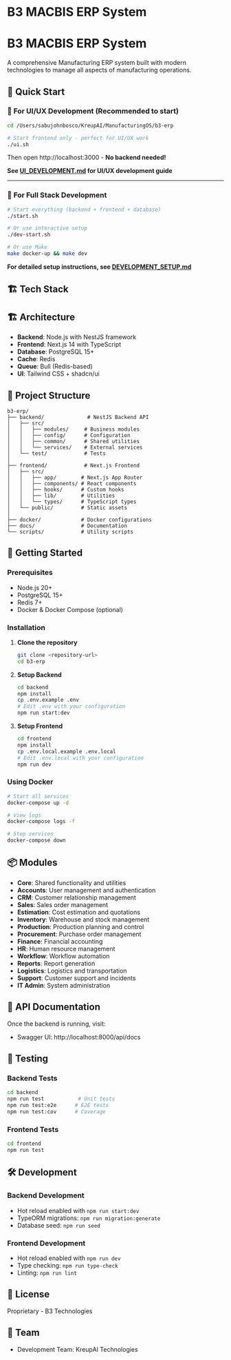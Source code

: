# B3 MACBIS ERP System

# B3 MACBIS ERP System

A comprehensive Manufacturing ERP system built with modern technologies to manage all aspects of manufacturing operations.

## 🚀 Quick Start

### 🎨 **For UI/UX Development (Recommended to start)**
```bash
cd /Users/sabujohnbosco/KreupAI/ManufacturingOS/b3-erp

# Start frontend only - perfect for UI/UX work
./ui.sh
```
Then open http://localhost:3000 - **No backend needed!**

**See [UI_DEVELOPMENT.md](./UI_DEVELOPMENT.md) for UI/UX development guide**

---

### 🔧 **For Full Stack Development**
```bash
# Start everything (backend + frontend + database)
./start.sh

# Or use interactive setup
./dev-start.sh

# Or use Make
make docker-up && make dev
```

**For detailed setup instructions, see [DEVELOPMENT_SETUP.md](./DEVELOPMENT_SETUP.md)**

## 🏗️ Tech Stack

## 🏗️ Architecture

- **Backend**: Node.js with NestJS framework
- **Frontend**: Next.js 14 with TypeScript
- **Database**: PostgreSQL 15+
- **Cache**: Redis
- **Queue**: Bull (Redis-based)
- **UI**: Tailwind CSS + shadcn/ui

## 📁 Project Structure

```
b3-erp/
├── backend/              # NestJS Backend API
│   ├── src/
│   │   ├── modules/     # Business modules
│   │   ├── config/      # Configuration
│   │   ├── common/      # Shared utilities
│   │   └── services/    # External services
│   └── test/            # Tests
│
├── frontend/            # Next.js Frontend
│   ├── src/
│   │   ├── app/        # Next.js App Router
│   │   ├── components/ # React components
│   │   ├── hooks/      # Custom hooks
│   │   ├── lib/        # Utilities
│   │   └── types/      # TypeScript types
│   └── public/         # Static assets
│
├── docker/             # Docker configurations
├── docs/               # Documentation
└── scripts/            # Utility scripts
```

## 🚀 Getting Started

### Prerequisites

- Node.js 20+
- PostgreSQL 15+
- Redis 7+
- Docker & Docker Compose (optional)

### Installation

1. **Clone the repository**
   ```bash
   git clone <repository-url>
   cd b3-erp
   ```

2. **Setup Backend**
   ```bash
   cd backend
   npm install
   cp .env.example .env
   # Edit .env with your configuration
   npm run start:dev
   ```

3. **Setup Frontend**
   ```bash
   cd frontend
   npm install
   cp .env.local.example .env.local
   # Edit .env.local with your configuration
   npm run dev
   ```

### Using Docker

```bash
# Start all services
docker-compose up -d

# View logs
docker-compose logs -f

# Stop services
docker-compose down
```

## 📦 Modules

- **Core**: Shared functionality and utilities
- **Accounts**: User management and authentication
- **CRM**: Customer relationship management
- **Sales**: Sales order management
- **Estimation**: Cost estimation and quotations
- **Inventory**: Warehouse and stock management
- **Production**: Production planning and control
- **Procurement**: Purchase order management
- **Finance**: Financial accounting
- **HR**: Human resource management
- **Workflow**: Workflow automation
- **Reports**: Report generation
- **Logistics**: Logistics and transportation
- **Support**: Customer support and incidents
- **IT Admin**: System administration

## 🔗 API Documentation

Once the backend is running, visit:
- Swagger UI: http://localhost:8000/api/docs

## 🧪 Testing

### Backend Tests
```bash
cd backend
npm run test           # Unit tests
npm run test:e2e      # E2E tests
npm run test:cov      # Coverage
```

### Frontend Tests
```bash
cd frontend
npm run test
```

## 🛠️ Development

### Backend Development
- Hot reload enabled with `npm run start:dev`
- TypeORM migrations: `npm run migration:generate`
- Database seed: `npm run seed`

### Frontend Development
- Hot reload enabled with `npm run dev`
- Type checking: `npm run type-check`
- Linting: `npm run lint`

## 📝 License

Proprietary - B3 Technologies

## 👥 Team

- Development Team: KreupAI Technologies

